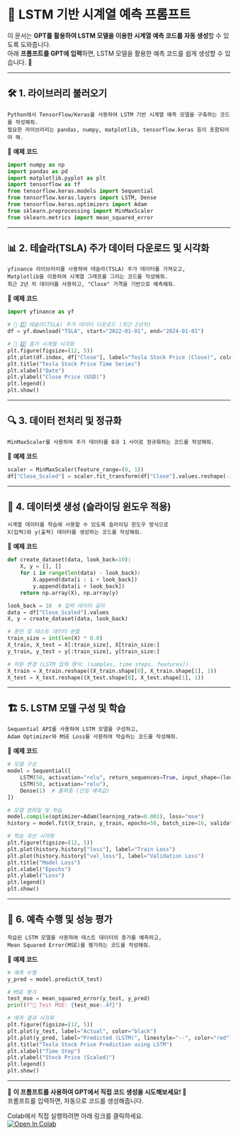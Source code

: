 # 📌 **LSTM 기반 시계열 예측 프롬프트**  

이 문서는 **GPT를 활용하여 LSTM 모델을 이용한 시계열 예측 코드를 자동 생성**할 수 있도록 도와줍니다.  
아래 **프롬프트를 GPT에 입력**하면, LSTM 모델을 활용한 예측 코드를 쉽게 생성할 수 있습니다. 🚀  

---

## 🛠️ **1. 라이브러리 불러오기**  
```plaintext
Python에서 TensorFlow/Keras를 사용하여 LSTM 기반 시계열 예측 모델을 구축하는 코드를 작성해줘.  
필요한 라이브러리는 pandas, numpy, matplotlib, tensorflow.keras 등이 포함되어야 해.
```

📌 **예제 코드**  
```python
import numpy as np
import pandas as pd
import matplotlib.pyplot as plt
import tensorflow as tf
from tensorflow.keras.models import Sequential
from tensorflow.keras.layers import LSTM, Dense
from tensorflow.keras.optimizers import Adam
from sklearn.preprocessing import MinMaxScaler
from sklearn.metrics import mean_squared_error
```

---

## 📊 **2. 테슬라(TSLA) 주가 데이터 다운로드 및 시각화**  
```plaintext
yfinance 라이브러리를 사용하여 테슬라(TSLA) 주가 데이터를 가져오고,  
Matplotlib을 이용하여 시계열 그래프를 그리는 코드를 작성해줘.  
최근 2년 치 데이터를 사용하고, "Close" 가격을 기반으로 예측해줘.
```

📌 **예제 코드**  
```python
import yfinance as yf

# 📌 1️⃣ 테슬라(TSLA) 주가 데이터 다운로드 (최근 2년치)
df = yf.download("TSLA", start="2022-01-01", end="2024-01-01")

# 📌 2️⃣ 종가 시계열 시각화
plt.figure(figsize=(12, 5))
plt.plot(df.index, df["Close"], label="Tesla Stock Price (Close)", color="black")
plt.title("Tesla Stock Price Time Series")
plt.xlabel("Date")
plt.ylabel("Close Price (USD)")
plt.legend()
plt.show()
```

---

## 🔍 **3. 데이터 전처리 및 정규화**  
```plaintext
MinMaxScaler를 사용하여 주가 데이터를 0과 1 사이로 정규화하는 코드를 작성해줘.
```

📌 **예제 코드**  
```python
scaler = MinMaxScaler(feature_range=(0, 1))
df["Close_Scaled"] = scaler.fit_transform(df["Close"].values.reshape(-1, 1))
```

---

## 🔄 **4. 데이터셋 생성 (슬라이딩 윈도우 적용)**  
```plaintext
시계열 데이터를 학습에 사용할 수 있도록 슬라이딩 윈도우 방식으로  
X(입력)와 y(출력) 데이터를 생성하는 코드를 작성해줘.  
```

📌 **예제 코드**  
```python
def create_dataset(data, look_back=10):
    X, y = [], []
    for i in range(len(data) - look_back):
        X.append(data[i : i + look_back])
        y.append(data[i + look_back])
    return np.array(X), np.array(y)

look_back = 10  # 입력 데이터 길이
data = df["Close_Scaled"].values
X, y = create_dataset(data, look_back)

# 훈련 및 테스트 데이터 분할
train_size = int(len(X) * 0.8)
X_train, X_test = X[:train_size], X[train_size:]
y_train, y_test = y[:train_size], y[train_size:]

# 차원 변경 (LSTM 입력 형식: (samples, time steps, features))
X_train = X_train.reshape((X_train.shape[0], X_train.shape[1], 1))
X_test = X_test.reshape((X_test.shape[0], X_test.shape[1], 1))
```

---

## 🏗 **5. LSTM 모델 구성 및 학습**  
```plaintext
Sequential API를 사용하여 LSTM 모델을 구성하고,  
Adam Optimizer와 MSE Loss를 사용하여 학습하는 코드를 작성해줘.
```

📌 **예제 코드**  
```python
# 모델 구성
model = Sequential([
    LSTM(50, activation="relu", return_sequences=True, input_shape=(look_back, 1)),
    LSTM(50, activation="relu"),
    Dense(1)  # 출력층 (단일 예측값)
])

# 모델 컴파일 및 학습
model.compile(optimizer=Adam(learning_rate=0.001), loss="mse")
history = model.fit(X_train, y_train, epochs=50, batch_size=16, validation_data=(X_test, y_test), verbose=1)

# 학습 곡선 시각화
plt.figure(figsize=(12, 5))
plt.plot(history.history["loss"], label="Train Loss")
plt.plot(history.history["val_loss"], label="Validation Loss")
plt.title("Model Loss")
plt.xlabel("Epochs")
plt.ylabel("Loss")
plt.legend()
plt.show()
```

---

## 🔮 **6. 예측 수행 및 성능 평가**  
```plaintext
학습된 LSTM 모델을 사용하여 테스트 데이터의 종가를 예측하고,  
Mean Squared Error(MSE)를 평가하는 코드를 작성해줘.
```

📌 **예제 코드**  
```python
# 예측 수행
y_pred = model.predict(X_test)

# MSE 평가
test_mse = mean_squared_error(y_test, y_pred)
print(f"📌 Test MSE: {test_mse:.4f}")

# 예측 결과 시각화
plt.figure(figsize=(12, 5))
plt.plot(y_test, label="Actual", color="black")
plt.plot(y_pred, label="Predicted (LSTM)", linestyle="--", color="red")
plt.title("Tesla Stock Price Prediction using LSTM")
plt.xlabel("Time Step")
plt.ylabel("Stock Price (Scaled)")
plt.legend()
plt.show()
```

---

📌 **이 프롬프트를 사용하여 GPT에서 직접 코드 생성을 시도해보세요! 🚀**  
프롬프트를 입력하면, 자동으로 코드를 생성해줍니다.  

Colab에서 직접 실행하려면 아래 링크를 클릭하세요.  
[![Open In Colab](https://colab.research.google.com/assets/colab-badge.svg)](https://colab.research.google.com/github/nhjung-phd/TimeSeriesAnalysis/blob/main/notebooks/23_lstm_forecasting.ipynb)

